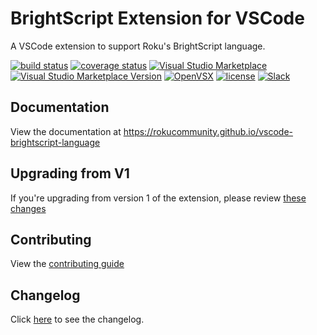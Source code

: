 # BrightScript Extension for VSCode

A VSCode extension to support Roku's BrightScript language.

[![build status](https://img.shields.io/github/workflow/status/rokucommunity/vscode-brightscript-language/build.svg?logo=github)](https://github.com/rokucommunity/vscode-brightscript-language/actions?query=workflow%3Abuild)
[![coverage status](https://img.shields.io/coveralls/github/rokucommunity/vscode-brightscript-language?logo=coveralls)](https://coveralls.io/github/rokucommunity/vscode-brightscript-language?branch=master)
[![Visual Studio Marketplace](https://vsmarketplacebadge.apphb.com/installs-short/RokuCommunity.brightscript.svg?logo=visual-studio-code)](https://marketplace.visualstudio.com/items?itemName=RokuCommunity.brightscript)
[![Visual Studio Marketplace Version](https://img.shields.io/visual-studio-marketplace/v/RokuCommunity.brightscript.svg?logo=visual-studio-code&label=VSCode)](https://marketplace.visualstudio.com/items?itemName=RokuCommunity.brightscript)
[![OpenVSX](https://img.shields.io/open-vsx/v/RokuCommunity/brightscript.svg?label=OpenVSX)](https://open-vsx.org/extension/RokuCommunity/brightscript)
[![license](https://img.shields.io/github/license/rokucommunity/vscode-brightscript-language.svg)](LICENSE)
[![Slack](https://img.shields.io/badge/Slack-RokuCommunity-4A154B?logo=slack)](https://join.slack.com/t/rokudevelopers/shared_invite/zt-4vw7rg6v-NH46oY7hTktpRIBM_zGvwA)

## Documentation
View the documentation at https://rokucommunity.github.io/vscode-brightscript-language

## Upgrading from V1
If you're upgrading from version 1 of the extension, please review [these changes](ReleaseNotes.md#2.0.0)

## Contributing
View the [contributing guide](https://rokucommunity.github.io/vscode-brightscript-language/contributing.html)

## Changelog

Click [here](https://github.com/RokuCommunity/vscode-brightscript-language/blob/master/CHANGELOG.md) to see the changelog.
